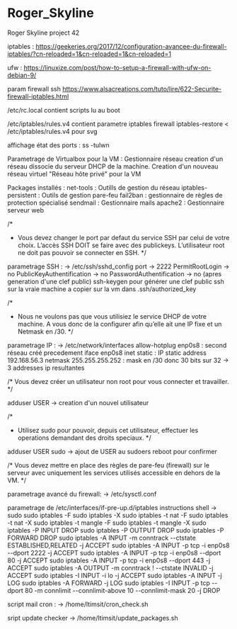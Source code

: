 # Roger_Skyline
Roger Skyline project 42


iptables :
https://geekeries.org/2017/12/configuration-avancee-du-firewall-iptables/?cn-reloaded=1&cn-reloaded=1&cn-reloaded=1

ufw :
https://linuxize.com/post/how-to-setup-a-firewall-with-ufw-on-debian-9/

param firewall ssh
https://www.alsacreations.com/tuto/lire/622-Securite-firewall-iptables.html

/etc/rc.local
contient scripts lu au boot

/etc/iptables/rules.v4
contient parametre iptables firewall
iptables-restore < /etc/iptables/rules.v4 pour svg

affichage état des ports :
ss -tulwn

Parametrage de Virtualbox pour la VM :
Gestionnaire réseau creation d'un réseau dissocie du serveur DHCP de la machine.
Creation d'un nouveau réseau virtuel "Réseau hôte privé" pour la VM

Packages installés : 
net-tools : Outills de gestion du réseau
iptables-persistent : Outils de gestion pare-feu
fail2ban : gestionnaire de règles de protection spécialisé
sendmail : Gestionnaire mails
apache2 : Gestionnaire serveur web

/*
- Vous devez changer le port par defaut du service SSH par celui de votre choix.
L’accès SSH DOIT se faire avec des publickeys. L’utilisateur root ne doit pas
pouvoir se connecter en SSH.
*/

parametrage SSH :
-> /etc/ssh/sshd_config
port -> 2222
PermitRootLogin -> no
PublicKeyAuthentification -> no
PasswordAuthentification -> no (apres generation d'une clef public)
ssh-keygen pour générer une clef public ssh sur la vraie machine a copier sur la vm dans .ssh/authorized_key

/*
- Nous ne voulons pas que vous utilisiez le service DHCP de votre machine. A vous
donc de la configurer afin qu’elle ait une IP fixe et un Netmask en /30.
*/

parametrage IP :
-> /etc/network/interfaces
allow-hotplug enp0s8 : second réseau créé precedement
iface enp0s8 inet static : IP static
address 192.168.56.3
netmask 255.255.255.252 : mask en /30 donc 30 bits sur 32 -> 3 addresses ip resultantes

/*
Vous devez créer un utilisateur non root pour vous connecter et travailler.
*/

adduser USER -> creation d'un nouvel utilisateur

/*
- Utilisez sudo pour pouvoir, depuis cet utilisateur, effectuer les operations demandant des droits speciaux.
*/

adduser USER sudo -> ajout de USER au sudoers
reboot pour confirmer

/*
Vous devez mettre en place des règles de pare-feu (firewall) sur le serveur avec
uniquement les services utilisés accessible en dehors de la VM.
*/

parametrage avancé du firewall:
-> /etc/sysctl.conf

parametrage de /etc/interfaces/if-pre-up.d/iptables
instructions shell ->
sudo sudo iptables -F
sudo iptables -X
sudo iptables -t nat -F
sudo iptables -t nat -X
sudo iptables -t mangle -F
sudo iptables -t mangle -X
sudo iptables -P INPUT DROP
sudo iptables -P OUTPUT DROP
sudo iptables -P FORWARD DROP
sudo iptables -A INPUT -m conntrack --ctstate ESTABLISHED,RELATED -j ACCEPT
sudo iptables -A INPUT -p tcp -i enp0s8 --dport 2222 -j ACCEPT
sudo iptables -A INPUT -p tcp -i enp0s8 --dport 80 -j ACCEPT
sudo iptables -A INPUT -p tcp -i enp0s8 --dport 443 -j ACCEPT
sudo iptables -A OUTPUT -m conntrack ! --ctstate INVALID -j ACCEPT
sudo iptables -I INPUT -i lo -j ACCEPT
sudo iptables -A INPUT -j LOG
sudo iptables -A FORWARD -j LOG
sudo iptables -I INPUT -p tcp --dport 80 -m connlimit --connlimit-above 10 --connlimit-mask 20 -j DROP

script mail cron :
-> /home/ltimsit/cron_check.sh

sript update checker
-> /home/ltimsit/update_packages.sh

